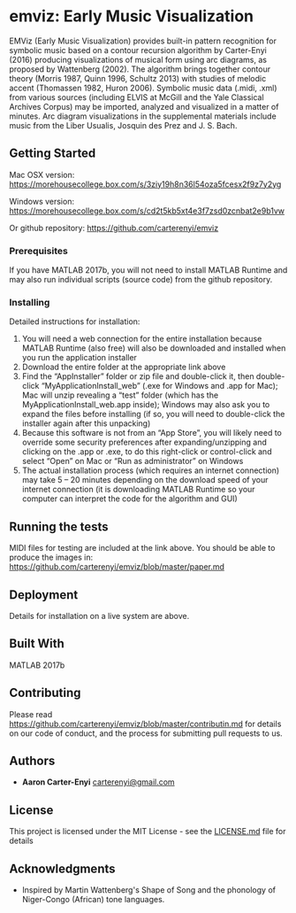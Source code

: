 # emviz: Early Music Visualization

EMViz (Early Music Visualization) provides built-in pattern recognition for symbolic music based on a contour recursion algorithm by Carter-Enyi (2016) producing visualizations of musical form using arc diagrams, as proposed by Wattenberg (2002). The algorithm brings together contour theory (Morris 1987, Quinn 1996, Schultz 2013) with studies of melodic
accent (Thomassen 1982, Huron 2006). Symbolic music data (.midi, .xml) from various sources (including ELVIS at McGill and the Yale Classical Archives Corpus) may be imported, analyzed and visualized in a matter of minutes. Arc diagram visualizations in the supplemental materials include music from the Liber Usualis, Josquin des Prez and J. S. Bach.

## Getting Started

Mac OSX version:
https://morehousecollege.box.com/s/3ziy19h8n36l54oza5fcesx2f9z7y2yg

Windows version:
https://morehousecollege.box.com/s/cd2t5kb5xt4e3f7zsd0zcnbat2e9b1vw

Or github repository:
https://github.com/carterenyi/emviz

### Prerequisites

If you have MATLAB 2017b, you will not need to install MATLAB Runtime and may also run individual scripts (source code) from the github repository.

### Installing

Detailed instructions for installation:
1. You will need a web connection for the entire installation because MATLAB Runtime
(also free) will also be downloaded and installed when you run the application installer
2. Download the entire folder at the appropriate link above
3. Find the “AppInstaller” folder or zip file and double-click it, then double-click
“MyApplicationInstall_web” (.exe for Windows and .app for Mac); Mac will unzip
revealing a “test” folder (which has the MyApplicationInstall_web.app inside); Windows
may also ask you to expand the files before installing (if so, you will need to double-click
the installer again after this unpacking)
4. Because this software is not from an “App Store”, you will likely need to override
some security preferences after expanding/unzipping and clicking on the .app or .exe, to
do this right-click or control-click and select “Open” on Mac or “Run as administrator”
on Windows
5. The actual installation process (which requires an internet connection) may take 5 – 20
minutes depending on the download speed of your internet connection (it is downloading
MATLAB Runtime so your computer can interpret the code for the algorithm and GUI)

## Running the tests

MIDI files for testing are included at the link above. You should be able to produce the images in:
https://github.com/carterenyi/emviz/blob/master/paper.md

## Deployment

Details for installation on a live system are above.

## Built With

MATLAB 2017b

## Contributing

Please read https://github.com/carterenyi/emviz/blob/master/contributin.md for details on our code of conduct, and the process for submitting pull requests to us.

## Authors

* **Aaron Carter-Enyi** <carterenyi@gmail.com>

## License

This project is licensed under the MIT License - see the [LICENSE.md](LICENSE.md) file for details

## Acknowledgments

* Inspired by Martin Wattenberg's Shape of Song and the phonology of Niger-Congo (African) tone languages.
